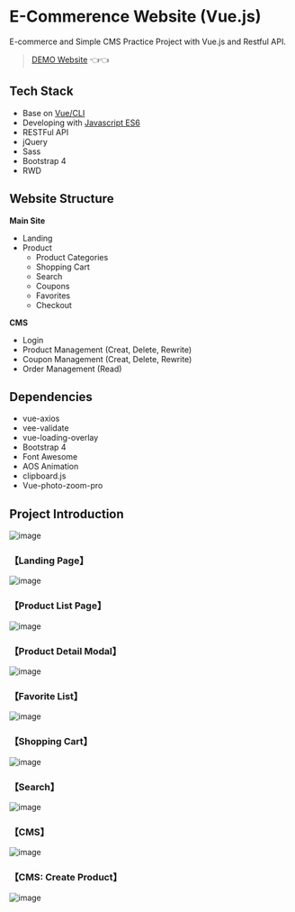 # E-Commerence Website (Vue.js)
E-commerce and Simple CMS Practice Project with Vue.js and Restful API.
> [DEMO Website](https://viboloveyou12.github.io/VueEcommerce/dist/#/) 👈👈

## Tech Stack
- Base on [Vue/CLI](https://cli.vuejs.org/)
- Developing with [Javascript ES6](https://javascript.info/)
- RESTFul API
- jQuery
- Sass
- Bootstrap 4
- RWD

## Website Structure
**Main Site**
* Landing
* Product
  * Product Categories
  * Shopping Cart
  * Search
  * Coupons
  * Favorites
  * Checkout 

**CMS**
* Login
* Product Management (Creat, Delete, Rewrite)
* Coupon Management (Creat, Delete, Rewrite)
* Order Management (Read)

## Dependencies
* vue-axios
* vee-validate
* vue-loading-overlay
* Bootstrap 4
* Font Awesome
* AOS Animation
* clipboard.js
* Vue-photo-zoom-pro

## Project Introduction
![image](https://github.com/viboloveyou12/VueEcommerce/blob/master/src/assets/img/readmeImg/playstuff_mockup.png?raw=true)
### 【Landing Page】
![image](https://raw.githubusercontent.com/viboloveyou12/VueEcommerce/master/src/assets/img/readmeImg/%E9%A6%96%E9%A0%81.png)

### 【Product List Page】
![image](https://raw.githubusercontent.com/viboloveyou12/VueEcommerce/master/src/assets/img/readmeImg/%E7%94%A2%E5%93%81%E9%A0%81.png)

### 【Product Detail Modal】
![image](https://raw.githubusercontent.com/viboloveyou12/VueEcommerce/master/src/assets/img/readmeImg/%E7%94%A2%E5%93%81modal.png)

### 【Favorite List】
![image](https://raw.githubusercontent.com/viboloveyou12/VueEcommerce/master/src/assets/img/readmeImg/%E6%88%91%E7%9A%84%E6%9C%80%E6%84%9B.png)

### 【Shopping Cart】
![image](https://raw.githubusercontent.com/viboloveyou12/VueEcommerce/master/src/assets/img/readmeImg/%E8%B3%BC%E7%89%A9%E8%BB%8A.png)

### 【Search】
![image](https://raw.githubusercontent.com/viboloveyou12/VueEcommerce/master/src/assets/img/readmeImg/%E6%90%9C%E5%B0%8B.png)

### 【CMS】
![image](https://raw.githubusercontent.com/viboloveyou12/VueEcommerce/master/src/assets/img/readmeImg/%E5%BE%8C%E5%8F%B0.png)

### 【CMS: Create Product】
![image](https://raw.githubusercontent.com/viboloveyou12/VueEcommerce/master/src/assets/img/readmeImg/%E6%96%B0%E5%A2%9E%E7%94%A2%E5%93%81.png)
